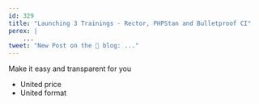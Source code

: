 ```yaml
---
id: 329
title: "Launching 3 Trainings - Rector, PHPStan and Bulletproof CI"
perex: |
    ...
tweet: "New Post on the 🐘 blog: ..."
---
```


Make it easy and transparent for you

* United price
* United format
